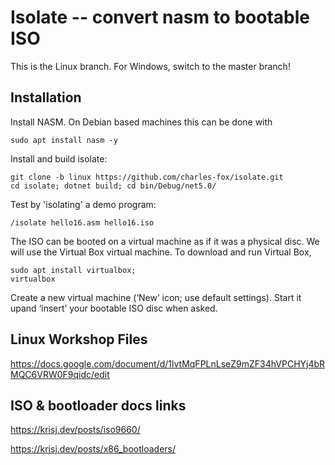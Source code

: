 # Isolate -- convert nasm to bootable ISO

This is the Linux branch.   For Windows, switch to the master branch!

## Installation

Install NASM.   On Debian based machines this can be done with

```console
sudo apt install nasm -y
```

Install and build isolate:
```console
git clone -b linux https://github.com/charles-fox/isolate.git
cd isolate; dotnet build; cd bin/Debug/net5.0/
```

Test by 'isolating' a demo program:
```console
/isolate hello16.asm hello16.iso
```

The ISO can be booted on a virtual machine as if it was a physical disc. We will use the Virtual Box virtual machine. To download and run Virtual Box,
```console
sudo apt install virtualbox;
virtualbox
```

Create a new virtual machine (‘New’ icon; use default settings). Start it upand ‘insert’ your bootable ISO disc when asked.


## Linux Workshop Files
https://docs.google.com/document/d/1lvtMqFPLnLseZ9mZF34hVPCHYj4bRMQC6VRW0F9qidc/edit

## ISO & bootloader docs links
https://krisj.dev/posts/iso9660/

https://krisj.dev/posts/x86_bootloaders/
